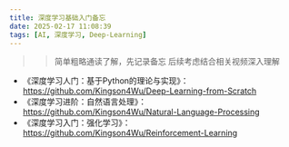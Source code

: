 ```yaml
---
title: 深度学习基础入门备忘
date: 2025-02-17 11:08:39
tags: [AI, 深度学习, Deep-Learning]
---
```


>> 简单粗略通读了解，先记录备忘
>> 后续考虑结合相关视频深入理解

+ 《深度学习人门：基于Python的理论与实现》：https://github.com/Kingson4Wu/Deep-Learning-from-Scratch
+ 《深度学习进阶：自然语言处理》：https://github.com/Kingson4Wu/Natural-Language-Processing
+ 《深度学习入门：强化学习》：https://github.com/Kingson4Wu/Reinforcement-Learning


